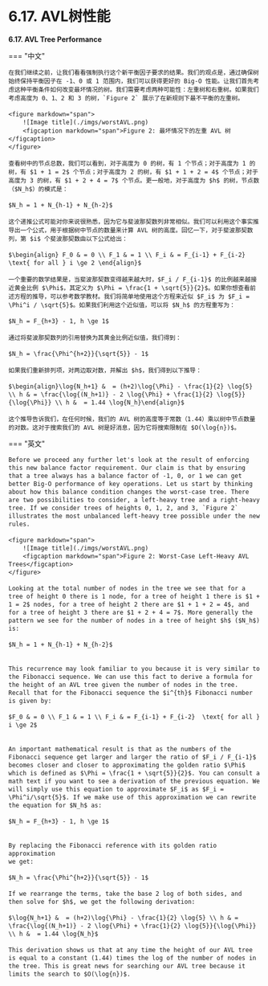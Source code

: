 # 6.17. AVL树性能

**6.17. AVL Tree Performance**

=== "中文"

    在我们继续之前，让我们看看强制执行这个新平衡因子要求的结果。我们的观点是，通过确保树始终保持平衡因子在 -1、0 或 1 范围内，我们可以获得更好的 Big-O 性能。让我们首先考虑这种平衡条件如何改变最坏情况的树。我们需要考虑两种可能性：左重树和右重树。如果我们考虑高度为 0、1、2 和 3 的树，`Figure 2` 展示了在新规则下最不平衡的左重树。
    
    <figure markdown="span">
        ![Image title](./imgs/worstAVL.png)
        <figcaption markdown="span">Figure 2: 最坏情况下的左重 AVL 树</figcaption>
    </figure>
    
    查看树中的节点总数，我们可以看到，对于高度为 0 的树，有 1 个节点；对于高度为 1 的树，有 $1 + 1 = 2$ 个节点；对于高度为 2 的树，有 $1 + 1 + 2 = 4$ 个节点；对于高度为 3 的树，有 $1 + 2 + 4 = 7$ 个节点。更一般地，对于高度为 $h$ 的树，节点数（$N_h$）的模式是：
    
    $N_h = 1 + N_{h-1} + N_{h-2}$
    
    这个递推公式可能对你来说很熟悉，因为它与斐波那契数列非常相似。我们可以利用这个事实推导出一个公式，用于根据树中节点的数量来计算 AVL 树的高度。回忆一下，对于斐波那契数列，第 $i$ 个斐波那契数由以下公式给出：
    
    $\begin{align} F_0 & = 0 \\ F_1 & = 1 \\ F_i & = F_{i-1} + F_{i-2}  \text{ for all } i \ge 2 \end{align}$
    
    一个重要的数学结果是，当斐波那契数变得越来越大时，$F_i / F_{i-1}$ 的比例越来越接近黄金比例 $\Phi$，其定义为 $\Phi = \frac{1 + \sqrt{5}}{2}$。如果你想查看前述方程的推导，可以参考数学教材。我们将简单地使用这个方程来近似 $F_i$ 为 $F_i = \Phi^i / \sqrt{5}$。如果我们利用这个近似值，可以将 $N_h$ 的方程重写为：
    
    $N_h = F_{h+3} - 1, h \ge 1$
    
    通过将斐波那契数列的引用替换为其黄金比例近似值，我们得到：
    
    $N_h = \frac{\Phi^{h+2}}{\sqrt{5}} - 1$
    
    如果我们重新排列项，对两边取对数，并解出 $h$，我们得到以下推导：
    
    $\begin{align}\log{N_h+1} &  = (h+2)\log{\Phi} - \frac{1}{2} \log{5} \\ h & = \frac{\log{(N_h+1)} - 2 \log{\Phi} + \frac{1}{2} \log{5}}{\log{\Phi}} \\ h &  = 1.44 \log{N_h}\end{align}$
    
    这个推导告诉我们，在任何时候，我们的 AVL 树的高度等于常数（1.44）乘以树中节点数量的对数。这对于搜索我们的 AVL 树是好消息，因为它将搜索限制在 $O(\log{n})$。

=== "英文"

    Before we proceed any further let's look at the result of enforcing this new balance factor requirement. Our claim is that by ensuring that a tree always has a balance factor of -1, 0, or 1 we can get better Big-O performance of key operations. Let us start by thinking about how this balance condition changes the worst-case tree. There are two possibilities to consider, a left-heavy tree and a right-heavy tree. If we consider trees of heights 0, 1, 2, and 3, `Figure 2` illustrates the most unbalanced left-heavy tree possible under the new rules.
                                        
    <figure markdown="span">
        ![Image title](./imgs/worstAVL.png)
        <figcaption markdown="span">Figure 2: Worst-Case Left-Heavy AVL Trees</figcaption>
    </figure>     
    
    Looking at the total number of nodes in the tree we see that for a tree of height 0 there is 1 node, for a tree of height 1 there is $1 + 1 = 2$ nodes, for a tree of height 2 there are $1 + 1 + 2 = 4$, and for a tree of height 3 there are $1 + 2 + 4 = 7$. More generally the pattern we see for the number of nodes in a tree of height $h$ ($N_h$) is:
    
    $N_h = 1 + N_{h-1} + N_{h-2}$
    
    
    This recurrence may look familiar to you because it is very similar to the Fibonacci sequence. We can use this fact to derive a formula for the height of an AVL tree given the number of nodes in the tree. Recall that for the Fibonacci sequence the $i^{th}$ Fibonacci number is given by:
    
    $F_0 & = 0 \\ F_1 & = 1 \\ F_i & = F_{i-1} + F_{i-2}  \text{ for all } i \ge 2$
    
    
    An important mathematical result is that as the numbers of the Fibonacci sequence get larger and larger the ratio of $F_i / F_{i-1}$ becomes closer and closer to approximating the golden ratio $\Phi$ which is defined as $\Phi = \frac{1 + \sqrt{5}}{2}$. You can consult a math text if you want to see a derivation of the previous equation. We will simply use this equation to approximate $F_i$ as $F_i = \Phi^i/\sqrt{5}$. If we make use of this approximation we can rewrite the equation for $N_h$ as:
    
    $N_h = F_{h+3} - 1, h \ge 1$
    
    
    By replacing the Fibonacci reference with its golden ratio approximation
    we get: 
       
    $N_h = \frac{\Phi^{h+2}}{\sqrt{5}} - 1$
    
    If we rearrange the terms, take the base 2 log of both sides, and
    then solve for $h$, we get the following derivation:
    
    $\log{N_h+1} &  = (h+2)\log{\Phi} - \frac{1}{2} \log{5} \\ h & = \frac{\log{(N_h+1)} - 2 \log{\Phi} + \frac{1}{2} \log{5}}{\log{\Phi}} \\ h &  = 1.44 \log{N_h}$
    
    This derivation shows us that at any time the height of our AVL tree is equal to a constant (1.44) times the log of the number of nodes in the tree. This is great news for searching our AVL tree because it limits the search to $O(\log{n})$.